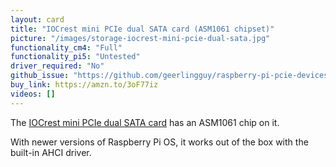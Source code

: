 ```yaml
---
layout: card
title: "IOCrest mini PCIe dual SATA card (ASM1061 chipset)"
picture: "/images/storage-iocrest-mini-pcie-dual-sata.jpg"
functionality_cm4: "Full"
functionality_pi5: "Untested"
driver_required: "No"
github_issue: "https://github.com/geerlingguy/raspberry-pi-pcie-devices/issues/314"
buy_link: https://amzn.to/3oF77iz
videos: []
---
```

The [IOCrest mini PCIe dual SATA card](http://www.iocrest.com/index.php?id=2233) has an ASM1061 chip on it.

With newer versions of Raspberry Pi OS, it works out of the box with the built-in AHCI driver.
